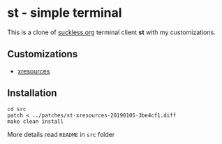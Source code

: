 st - simple terminal
====================

This is a clone of [suckless.org](https://st.suckless.org/) terminal client **st** with my customizations.

## Customizations

 - [xresources](https://st.suckless.org/patches/xresources/)

## Installation

	cd src
	patch < ../patches/st-xresources-20190105-3be4cf1.diff
	make clean install

More details read `README` in `src` folder
